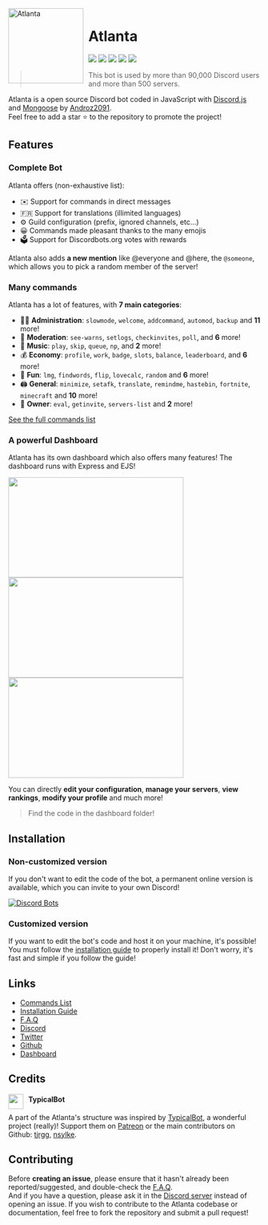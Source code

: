 <img width="150" height="150" style="float: left; margin: 0 10px 0 0;" alt="Atlanta" src="https://i.goopics.net/lEENx.png">

# Atlanta

[![](https://img.shields.io/discord/565048515357835264.svg?logo=discord&colorB=7289DA)](https://discord.atlanta-bot.fr)
[![](https://discordbots.org/api/widget/status/557445719892688897.svg)](https://discordbots.org/bot/557445719892688897)
[![](https://img.shields.io/badge/discord.js-v12.0.0--dev-blue.svg?logo=npm)](https://github.com/discordjs)
[![](https://img.shields.io/badge/patreon-donate-orange.svg)](https://www.patreon.com/androz2091)
[![](https://www.codefactor.io/repository/github/Androz2091/AtlantaBot/badge)](https://www.codefactor.io/repository/github/Androz2091/AtlantaBot)

> This bot is used by more than 90,000 Discord users and more than 500 servers.

Atlanta is a open source Discord bot coded in JavaScript with [Discord.js](https://discord.js.org) and [Mongoose](https://mongoosejs.com/docs/api.html) by [Androz2091](https://github.com/Androz2091).  
Feel free to add a star ⭐ to the repository to promote the project!

## Features

### Complete Bot

Atlanta offers (non-exhaustive list):

-   ✉️ Support for commands in direct messages
-   🇫🇷 Support for translations (illimited languages)
-   ⚙️ Guild configuration (prefix, ignored channels, etc...)
-   😀 Commands made pleasant thanks to the many emojis
-   🗳️ Support for Discordbots.org votes with rewards

Atlanta also adds **a new mention** like @everyone and @here, the `@someone`, which allows you to pick a random member of the server!

### Many commands

Atlanta has a lot of features, with **7 main categories**:

-   👩‍💼 **Administration**: `slowmode`, `welcome`, `addcommand`, `automod`, `backup` and **11** more!
-   🚓 **Moderation**: `see-warns`, `setlogs`, `checkinvites`, `poll`, and **6** more!
-   🎵 **Music**: `play`, `skip`, `queue`, `np`, and **2** more!
-   💰 **Economy**: `profile`, `work`, `badge`, `slots`, `balance`, `leaderboard`, and **6** more!
-   👻 **Fun**: `lmg`, `findwords`, `flip`, `lovecalc`, `random` and **6** more!
-   🖨️ **General**: `minimize`, `setafk`, `translate`, `remindme`, `hastebin`, `fortnite`, `minecraft` and **10** more!
-   👑 **Owner**: `eval`, `getinvite`, `servers-list` and **2** more!

[See the full commands list](https://www.atlanta-bot.fr/commands)

### A powerful Dashboard

Atlanta has its own dashboard which also offers many features! The dashboard runs with Express and EJS!

<img align="left" style="float: centrer; margin: 0 10px 0 0;" src="https://zupimages.net/up/19/31/c3ya.png" height="200" width="350"/>
<img align="center" style="float: left; margin: 0 10px 0 0;" src="https://zupimages.net/up/19/31/vnq5.png" height="200" width="350"/>
<img align="center" style="float: centrer; margin: 0 10px 0 0;" src="https://zupimages.net/up/19/31/htga.png" height="200" width="350"/>

You can directly **edit your configuration**, **manage your servers**, **view rankings**, **modify your profile** and much more!

> Find the code in the dashboard folder!

## Installation

### Non-customized version

If you don't want to edit the code of the bot, a permanent online version is available, which you can invite to your own Discord!

[![Discord Bots](https://discordbots.org/api/widget/557445719892688897.svg)](https://discordbots.org/bot/557445719892688897)

### Customized version

If you want to edit the bot's code and host it on your machine, it's possible!  
You must follow the [installation guide](https://www.atlanta-bot.fr/installation/) to properly install it! Don't worry, it's fast and simple if you follow the guide!

## Links

-   [Commands List](https://www.atlanta-bot.fr/commands)
-   [Installation Guide](https://www.atlanta-bot.fr/installation)
-   [F.A.Q](https://www.atlanta-bot.fr/faq/)
-   [Discord](https://discord.atlanta-bot.fr)
-   [Twitter](https://twitter.com/AtlantaBot)
-   [Github](https://github.com/AtlantaBot)
-   [Dashboard](https://dashboard.atlanta-bot.fr)

## Credits

<img width="30" height="30" style="float: left; margin: 0 10px 0 0;" src="https://avatars3.githubusercontent.com/u/42007742?s=200&v=4"></img>

#### TypicalBot

A part of the Atlanta's structure was inspired by [TypicalBot](https://github.com/typicalbot), a wonderful project (really)! Support them on [Patreon](https://patreon.com/typicalbot) or the main contributors on Github: [tjrgg](https://github.com/tjrgg), [nsylke](https://github.com/nsylke).

## Contributing

Before **creating an issue**, please ensure that it hasn't already been reported/suggested, and double-check the [F.A.Q](https://www.atlanta-bot.fr/faq).  
And if you have a question, please ask it in the [Discord server](https://discord.atlanta-bot.fr/) instead of opening an issue.
If you wish to contribute to the Atlanta codebase or documentation, feel free to fork the repository and submit a pull request!